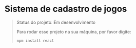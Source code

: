 <h1>Sistema de cadastro de jogos</h1>

> Status do projeto: Em desenvolvimento
>
> Para rodar esse projeto na sua máquina, por favor digite:
>
> ```
> npm install react
>```
